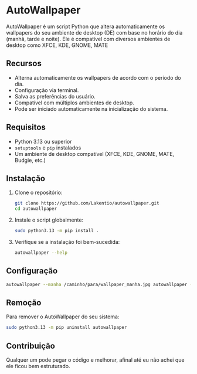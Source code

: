 # AutoWallpaper

AutoWallpaper é um script Python que altera automaticamente os wallpapers do seu ambiente de desktop (DE) com base no horário do dia (manhã, tarde e noite). Ele é compatível com diversos ambientes de desktop como XFCE, KDE, GNOME, MATE

## Recursos
- Alterna automaticamente os wallpapers de acordo com o período do dia.
- Configuração via terminal.
- Salva as preferências do usuário.
- Compatível com múltiplos ambientes de desktop.
- Pode ser iniciado automaticamente na inicialização do sistema.

## Requisitos
- Python 3.13 ou superior
- `setuptools` e `pip` instalados
- Um ambiente de desktop compatível (XFCE, KDE, GNOME, MATE, Budgie, etc.)

## Instalação
1. Clone o repositório:
   ```bash
   git clone https://github.com/Lakentio/autowallpaper.git
   cd autowallpaper
   ```

2. Instale o script globalmente:
   ```bash
   sudo python3.13 -m pip install .
   ```

3. Verifique se a instalação foi bem-sucedida:
   ```bash
   autowallpaper --help
   ```

## Configuração
```bash
autowallpaper --manha /caminho/para/wallpaper_manha.jpg autowallpaper --tarde /caminho/para/wallpaper_tarde.jpg autowallpaper --noite /caminho/para/wallpaper_noite.jpg --intervalo 10
```

## Remoção
Para remover o AutoWallpaper do seu sistema:
```bash
sudo python3.13 -m pip uninstall autowallpaper
```

## Contribuição
Qualquer um pode pegar o código e melhorar, afinal até eu não achei que ele ficou bem estruturado.

